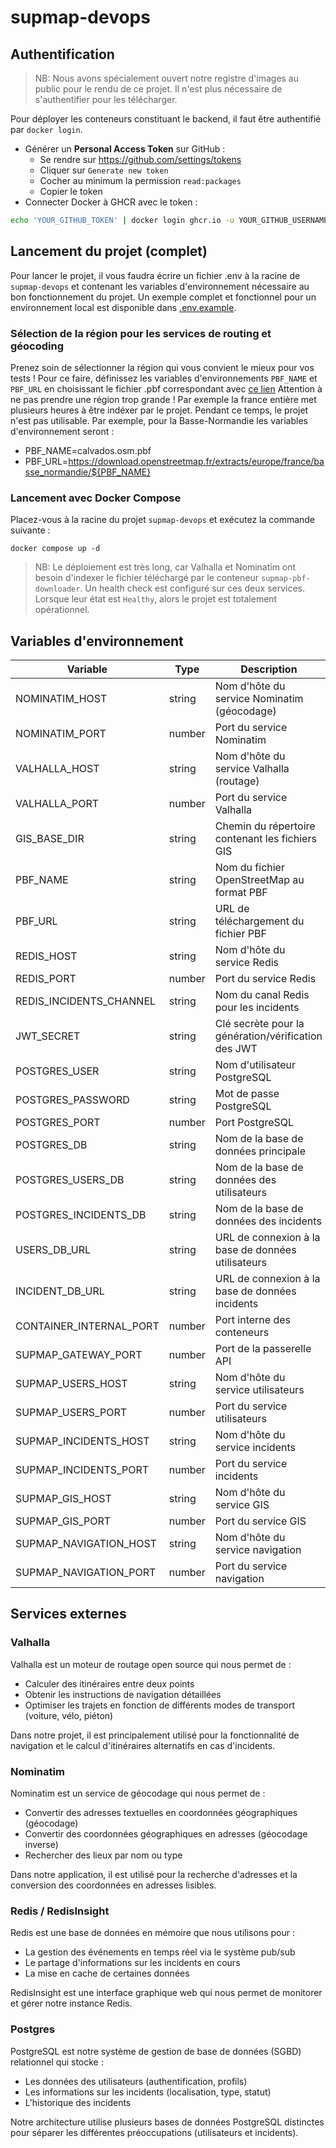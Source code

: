 # supmap-devops

## Authentification

> NB: Nous avons spécialement ouvert notre registre d'images au public pour le rendu de ce projet.
> Il n'est plus nécessaire de s'authentifier pour les télécharger.

Pour déployer les conteneurs constituant le backend, il faut être authentifié par `docker login`.

* Générer un **Personal Access Token** sur GitHub :
   * Se rendre sur https://github.com/settings/tokens
   * Cliquer sur `Generate new token`
   * Cocher au minimum la permission `read:packages`
   * Copier le token
* Connecter Docker à GHCR avec le token :

````bash
echo 'YOUR_GITHUB_TOKEN' | docker login ghcr.io -u YOUR_GITHUB_USERNAME --password-stdin
````

## Lancement du projet (complet)

Pour lancer le projet, il vous faudra écrire un fichier .env à la racine de `supmap-devops` et contenant les variables d'environnement nécessaire au bon fonctionnement du projet.
Un exemple complet et fonctionnel pour un environnement local est disponible dans [.env.example](.env.example).

### Sélection de la région pour les services de routing et géocoding

Prenez soin de sélectionner la région qui vous convient le mieux pour vos tests ! Pour ce faire, définissez les variables d'environnements `PBF_NAME` et `PBF_URL` en choisissant le fichier .pbf correspondant avec [ce lien](https://download.openstreetmap.fr/extracts/)
Attention à ne pas prendre une région trop grande ! Par exemple la france entière met plusieurs heures à être indéxer par le projet. Pendant ce temps, le projet n'est pas utilisable.
Par exemple, pour la Basse-Normandie les variables d'environnement seront :
- PBF_NAME=calvados.osm.pbf
- PBF_URL=https://download.openstreetmap.fr/extracts/europe/france/basse_normandie/${PBF_NAME}

### Lancement avec Docker Compose

Placez-vous à la racine du projet `supmap-devops` et exécutez la commande suivante :
```shell
docker compose up -d
```

> NB: Le déploiement est très long, car Valhalla et Nominatim ont besoin d'indexer le fichier téléchargé par le conteneur `supmap-pbf-downloader`.
> Un health check est configuré sur ces deux services. Lorsque leur état est `Healthy`, alors le projet est totalement opérationnel.

## Variables d'environnement

| Variable                | Type   | Description                                         |
|-------------------------|--------|-----------------------------------------------------|
| NOMINATIM_HOST          | string | Nom d'hôte du service Nominatim (géocodage)         |
| NOMINATIM_PORT          | number | Port du service Nominatim                           |
| VALHALLA_HOST           | string | Nom d'hôte du service Valhalla (routage)            |
| VALHALLA_PORT           | number | Port du service Valhalla                            |
| GIS_BASE_DIR            | string | Chemin du répertoire contenant les fichiers GIS     |
| PBF_NAME                | string | Nom du fichier OpenStreetMap au format PBF          |
| PBF_URL                 | string | URL de téléchargement du fichier PBF                |
| REDIS_HOST              | string | Nom d'hôte du service Redis                         |
| REDIS_PORT              | number | Port du service Redis                               |
| REDIS_INCIDENTS_CHANNEL | string | Nom du canal Redis pour les incidents               |
| JWT_SECRET              | string | Clé secrète pour la génération/vérification des JWT |
| POSTGRES_USER           | string | Nom d'utilisateur PostgreSQL                        |
| POSTGRES_PASSWORD       | string | Mot de passe PostgreSQL                             |
| POSTGRES_PORT           | number | Port PostgreSQL                                     |
| POSTGRES_DB             | string | Nom de la base de données principale                |
| POSTGRES_USERS_DB       | string | Nom de la base de données des utilisateurs          |
| POSTGRES_INCIDENTS_DB   | string | Nom de la base de données des incidents             |
| USERS_DB_URL            | string | URL de connexion à la base de données utilisateurs  |
| INCIDENT_DB_URL         | string | URL de connexion à la base de données incidents     |
| CONTAINER_INTERNAL_PORT | number | Port interne des conteneurs                         |
| SUPMAP_GATEWAY_PORT     | number | Port de la passerelle API                           |
| SUPMAP_USERS_HOST       | string | Nom d'hôte du service utilisateurs                  |
| SUPMAP_USERS_PORT       | number | Port du service utilisateurs                        |
| SUPMAP_INCIDENTS_HOST   | string | Nom d'hôte du service incidents                     |
| SUPMAP_INCIDENTS_PORT   | number | Port du service incidents                           |
| SUPMAP_GIS_HOST         | string | Nom d'hôte du service GIS                           |
| SUPMAP_GIS_PORT         | number | Port du service GIS                                 |
| SUPMAP_NAVIGATION_HOST  | string | Nom d'hôte du service navigation                    |
| SUPMAP_NAVIGATION_PORT  | number | Port du service navigation                          |

## Services externes

### Valhalla

Valhalla est un moteur de routage open source qui nous permet de :

- Calculer des itinéraires entre deux points
- Obtenir les instructions de navigation détaillées
- Optimiser les trajets en fonction de différents modes de transport (voiture, vélo, piéton)

Dans notre projet, il est principalement utilisé pour la fonctionnalité de navigation et le calcul d'itinéraires alternatifs en cas d'incidents.

### Nominatim

Nominatim est un service de géocodage qui nous permet de :

- Convertir des adresses textuelles en coordonnées géographiques (géocodage)
- Convertir des coordonnées géographiques en adresses (géocodage inverse)
- Rechercher des lieux par nom ou type 

Dans notre application, il est utilisé pour la recherche d'adresses et la conversion des coordonnées en adresses lisibles.

### Redis / RedisInsight

Redis est une base de données en mémoire que nous utilisons pour :

- La gestion des événements en temps réel via le système pub/sub
- Le partage d'informations sur les incidents en cours
- La mise en cache de certaines données

RedisInsight est une interface graphique web qui nous permet de monitorer et gérer notre instance Redis.

### Postgres

PostgreSQL est notre système de gestion de base de données (SGBD) relationnel qui stocke :

- Les données des utilisateurs (authentification, profils)
- Les informations sur les incidents (localisation, type, statut)
- L'historique des incidents

Notre architecture utilise plusieurs bases de données PostgreSQL distinctes pour séparer les différentes préoccupations (utilisateurs et incidents).